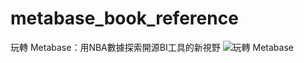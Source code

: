 # metabase_book_reference
玩轉 Metabase：用NBA數據探索開源BI工具的新視野
![玩轉 Metabase](https://github.com/user-attachments/assets/8743642b-c42c-47dc-b93a-fd113ef22f2e)
